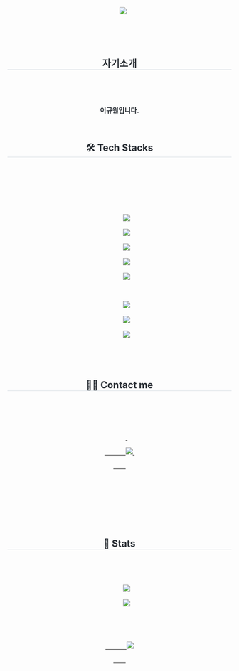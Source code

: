 <div align="center">

    <img src="https://capsule-render.vercel.app/api?type=rounded&color=gradient&height=120&text=Hello&animation=&fontColor=000000&fontSize=70" />

</div>



<div align="center"> 

    <h2 style="border-bottom: 1px solid #d8dee4; color: #282d33;"> 자기소개 </h2>  

    <div style="font-weight: 700; font-size: 15px; text-align: center; color: #282d33;"> 이규원입니다. </div>

</div>



<div align="center">

    <h2 style="border-bottom: 1px solid #d8dee4; color: #282d33;"> 🛠️ Tech Stacks </h2> <br> 

    <div style="margin: 0 auto; text-align: center;" align="center"> 

        <img src="https://img.shields.io/badge/HTML5-E34F26?style=for-the-badge&logo=HTML5&logoColor=white">

        <img src="https://img.shields.io/badge/CSS3-1572B6?style=for-the-badge&logo=CSS3&logoColor=white">

        <img src="https://img.shields.io/badge/C-A8B9CC?style=for-the-badge&logo=C&logoColor=white">

        <img src="https://img.shields.io/badge/Git-F05032?style=for-the-badge&logo=Git&logoColor=white">

        <img src="https://img.shields.io/badge/Javascript-F7DF1E?style=for-the-badge&logo=Javascript&logoColor=white">

        <br/>

        <img src="https://img.shields.io/badge/Matlab-0076a8?style=for-the-badge&logo=Matlab&logoColor=white">

        <img src="https://img.shields.io/badge/MySQL-4479A1?style=for-the-badge&logo=MySQL&logoColor=white">

        <img src="https://img.shields.io/badge/React-61DAFB?style=for-the-badge&logo=React&logoColor=white">

    </div>

</div>



<div align="center">

    <h2 style="border-bottom: 1px solid #d8dee4; color: #282d33;"> 🧑‍💻 Contact me </h2> <br> 

    <div align="center">

        <a href="https://www.instagram.com/gyuweon_i"> 

            <img src="https://img.shields.io/badge/Instagram-E4405F?style=for-the-badge&logo=Instagram&logoColor=white"> 

        </a>

    </div>  

</div>



<div align="center"> 

    <h2 style="border-bottom: 1px solid #d8dee4; color: #282d33;"> 🏅 Stats </h2> 

    <div align="center">

        <img src="https://github-readme-stats.vercel.app/api?username=Leeguewon&bg_color=180,000000,&title_color=000000&text_color=000000" />

        <img src="https://github-readme-stats.vercel.app/api/top-langs/?username=Leeguewon&layout=compact&bg_color=180,000000,&title_color=000000&text_color=000000" />

        <br/>

        <a href="https://solved.ac/guewon12">

            <img src="http://mazassumnida.wtf/api/v2/generate_badge?boj=guewon12">

        </a>

    </div> 

</div>

